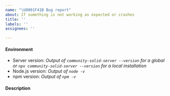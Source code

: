 ```yaml
---
name: "\U0001F41B Bug report"
about: If something is not working as expected or crashes
title: ''
labels: ''
assignees: ''

---
```


#### Environment
- Server version: *Output of `community-solid-server --version` for a global or `npx community-solid-server --version` for a local installation*
- Node.js version: *Output of `node -v`*
- npm version: *Output of `npm -v`*

#### Description
<!-- Please describe the exact problem as clearly as possible. Provide any error messages thrown. -->
